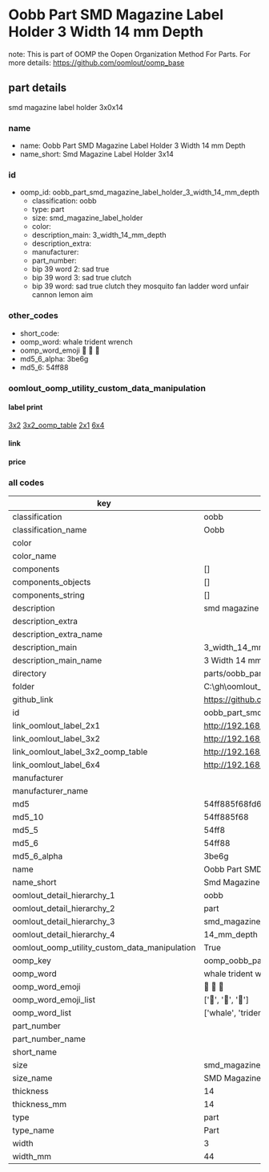 # Oobb Part SMD Magazine Label Holder 3 Width 14 mm Depth  

note: This is part of OOMP the Oopen Organization Method For Parts. For more details: https://github.com/oomlout/oomp_base

##  part details
  



smd magazine label holder 3x0x14



### name
* name: Oobb Part SMD Magazine Label Holder 3 Width 14 mm Depth
* name_short: Smd Magazine Label Holder 3x14 
### id
* oomp_id: oobb_part_smd_magazine_label_holder_3_width_14_mm_depth
  * classification: oobb
  * type: part
  * size: smd_magazine_label_holder
  * color: 
  * description_main: 3_width_14_mm_depth
  * description_extra: 
  * manufacturer: 
  * part_number: 
  * bip 39 word 2: sad true
  * bip 39 word 3: sad true clutch
  * bip 39 word: sad true clutch they mosquito fan ladder word unfair cannon lemon aim

### other_codes
* short_code: 
* oomp_word: whale trident wrench
* oomp_word_emoji :whale: :trident: :wrench:
* md5_6_alpha: 3be6g
* md5_6: 54ff88






### oomlout_oomp_utility_custom_data_manipulation
#### label print
[3x2](http://192.168.1.245:1112/?label=oomp%203be6g)
[3x2_oomp_table](http://192.168.1.108:1112/?label=oomp%203be6g)
[2x1](http://192.168.1.242:1112/?label=oomp%203be6g)
[6x4](http://192.168.1.55:1112/?label=oomp%203be6g)    

#### link

                              

#### price







### all codes 
| key | value |  
| --- | --- |  
| classification | oobb |  
| classification_name | Oobb |  
| color |  |  
| color_name |  |  
| components | [] |  
| components_objects | [] |  
| components_string | [] |  
| description | smd magazine label holder 3x0x14 |  
| description_extra |  |  
| description_extra_name |  |  
| description_main | 3_width_14_mm_depth |  
| description_main_name | 3 Width 14 mm Depth |  
| directory | parts/oobb_part_smd_magazine_label_holder_3_width_14_mm_depth |  
| folder | C:\gh\oomlout_oobb_version_4_generated_parts\things\oobb_part_smd_magazine_label_holder_3_width_14_mm_depth |  
| github_link | https://github.com/oomlout/oomlout_oomp_part_src/tree/main/parts/oobb_part_smd_magazine_label_holder_3_width_14_mm_depth |  
| id | oobb_part_smd_magazine_label_holder_3_width_14_mm_depth |  
| link_oomlout_label_2x1 | http://192.168.1.242:1112/?label=oomp%203be6g |  
| link_oomlout_label_3x2 | http://192.168.1.245:1112/?label=oomp%203be6g |  
| link_oomlout_label_3x2_oomp_table | http://192.168.1.108:1112/?label=oomp%203be6g |  
| link_oomlout_label_6x4 | http://192.168.1.55:1112/?label=oomp%203be6g |  
| manufacturer |  |  
| manufacturer_name |  |  
| md5 | 54ff885f68fd6f8d4b480e08593a55ed |  
| md5_10 | 54ff885f68 |  
| md5_5 | 54ff8 |  
| md5_6 | 54ff88 |  
| md5_6_alpha | 3be6g |  
| name | Oobb Part SMD Magazine Label Holder 3 Width 14 mm Depth |  
| name_short | Smd Magazine Label Holder 3x14  |  
| oomlout_detail_hierarchy_1 | oobb |  
| oomlout_detail_hierarchy_2 | part |  
| oomlout_detail_hierarchy_3 | smd_magazine_label_holder |  
| oomlout_detail_hierarchy_4 | 14_mm_depth |  
| oomlout_oomp_utility_custom_data_manipulation | True |  
| oomp_key | oomp_oobb_part_smd_magazine_label_holder_3_width_14_mm_depth |  
| oomp_word | whale trident wrench |  
| oomp_word_emoji | :whale: :trident: :wrench: |  
| oomp_word_emoji_list | [':whale:', ':trident:', ':wrench:'] |  
| oomp_word_list | ['whale', 'trident', 'wrench'] |  
| part_number |  |  
| part_number_name |  |  
| short_name |  |  
| size | smd_magazine_label_holder |  
| size_name | SMD Magazine Label Holder |  
| thickness | 14 |  
| thickness_mm | 14 |  
| type | part |  
| type_name | Part |  
| width | 3 |  
| width_mm | 44 |  
